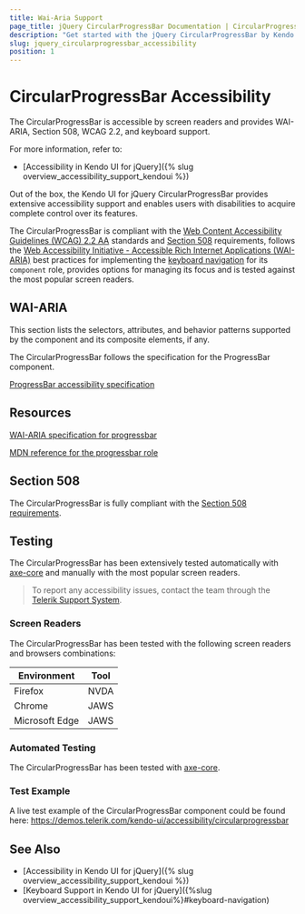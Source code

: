 ```yaml
---
title: Wai-Aria Support
page_title: jQuery CircularProgressBar Documentation | CircularProgressBar Accessibility
description: "Get started with the jQuery CircularProgressBar by Kendo UI and learn about its accessibility support for WAI-ARIA, Section 508, and WCAG 2.2."
slug: jquery_circularprogressbar_accessibility
position: 1
---
```


# CircularProgressBar Accessibility

The CircularProgressBar is accessible by screen readers and provides WAI-ARIA, Section 508, WCAG 2.2, and keyboard support.

For more information, refer to:
* [Accessibility in Kendo UI for jQuery]({% slug overview_accessibility_support_kendoui %})




Out of the box, the Kendo UI for jQuery CircularProgressBar provides extensive accessibility support and enables users with disabilities to acquire complete control over its features.


The CircularProgressBar is compliant with the [Web Content Accessibility Guidelines (WCAG) 2.2 AA](https://www.w3.org/TR/WCAG22/) standards and [Section 508](https://www.section508.gov/) requirements, follows the [Web Accessibility Initiative - Accessible Rich Internet Applications (WAI-ARIA)](https://www.w3.org/WAI/ARIA/apg/) best practices for implementing the [keyboard navigation](#keyboard-navigation) for its `component` role, provides options for managing its focus and is tested against the most popular screen readers.

## WAI-ARIA


This section lists the selectors, attributes, and behavior patterns supported by the component and its composite elements, if any.


The CircularProgressBar follows the specification for the ProgressBar component.

[ProgressBar accessibility specification]({{progressbar_a11y_link}})

## Resources

[WAI-ARIA specification for progressbar](https://www.w3.org/TR/wai-aria-1.2/#progressbar)

[MDN reference for the progressbar role](https://developer.mozilla.org/en-US/docs/Web/Accessibility/ARIA/Roles/progressbar_role#associated_wai-aria_roles_states_and_properties)

## Section 508


The CircularProgressBar is fully compliant with the [Section 508 requirements](http://www.section508.gov/).

## Testing


The CircularProgressBar has been extensively tested automatically with [axe-core](https://github.com/dequelabs/axe-core) and manually with the most popular screen readers.

> To report any accessibility issues, contact the team through the [Telerik Support System](https://www.telerik.com/account/support-center).

### Screen Readers


The CircularProgressBar has been tested with the following screen readers and browsers combinations:

| Environment | Tool |
| ----------- | ---- |
| Firefox | NVDA |
| Chrome | JAWS |
| Microsoft Edge | JAWS |



### Automated Testing

The CircularProgressBar has been tested with [axe-core](https://github.com/dequelabs/axe-core).

### Test Example

A live test example of the CircularProgressBar component could be found here: https://demos.telerik.com/kendo-ui/accessibility/circularprogressbar

## See Also

* [Accessibility in Kendo UI for jQuery]({% slug overview_accessibility_support_kendoui %})
* [Keyboard Support in Kendo UI for jQuery]({%slug overview_accessibility_support_kendoui%}#keyboard-navigation)
